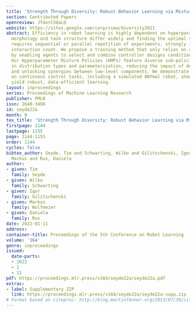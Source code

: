 ```yaml
---
title: 'Strength Through Diversity: Robust Behavior Learning via Mixture Policies'
section: Contributed Papers
openreview: JT4orC5QaLQ
website: https://sites.google.com/corp/view/diversity2021
abstract: Efficiency in robot learning is highly dependent on hyperparameters. Robot
  morphology and task structure differ widely and finding the optimal setting typically
  requires sequential or parallel repetition of experiments, strongly increasing the
  interaction count. We propose a training method that only relies on a single trial
  by enabling agents to select and combine controller designs conditioned on the task.
  Our Hyperparameter Mixture Policies (HMPs) feature diverse sub-policies that vary
  in distribution types and parameterization, reducing the impact of design choices
  and unlocking synergies between low-level components. We demonstrate strong performance
  on continuous control tasks, including a simulated ANYmal robot, showing that HMPs
  yield robust, data-efficient learning.
layout: inproceedings
series: Proceedings of Machine Learning Research
publisher: PMLR
issn: 2640-3498
id: seyde22a
month: 0
tex_title: 'Strength Through Diversity: Robust Behavior Learning via Mixture Policies'
firstpage: 1144
lastpage: 1155
page: 1144-1155
order: 1144
cycles: false
bibtex_author: Seyde, Tim and Schwarting, Wilko and Gilitschenski, Igor and Wulfmeier,
  Markus and Rus, Daniela
author:
- given: Tim
  family: Seyde
- given: Wilko
  family: Schwarting
- given: Igor
  family: Gilitschenski
- given: Markus
  family: Wulfmeier
- given: Daniela
  family: Rus
date: 2022-01-11
address:
container-title: Proceedings of the 5th Conference on Robot Learning
volume: '164'
genre: inproceedings
issued:
  date-parts:
  - 2022
  - 1
  - 11
pdf: https://proceedings.mlr.press/v164/seyde22a/seyde22a.pdf
extras:
- label: Supplementary ZIP
  link: https://proceedings.mlr.press/v164/seyde22a/seyde22a-supp.zip
# Format based on citeproc: http://blog.martinfenner.org/2013/07/30/citeproc-yaml-for-bibliographies/
---
```

